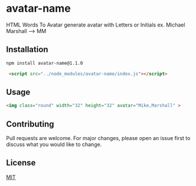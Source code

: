# avatar-name
HTML Words To Avatar generate avatar with Letters or Initials ex. Michael Marshall --> MM

## Installation

```bash
npm install avatar-name@1.1.0
```

```html
 <script src="../node_modules/avatar-name/index.js"></script>
```


## Usage

```html
<img class="round" width="32" height="32" avatar="Mike,Marshall" >

```

## Contributing
Pull requests are welcome. For major changes, please open an issue first to discuss what you would like to change.

## License
[MIT](https://choosealicense.com/licenses/mit/)